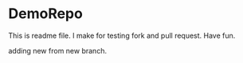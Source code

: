 # DemoRepo
This is readme file.
I make for testing fork and pull request.
Have fun.

adding new from new branch.
